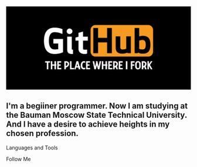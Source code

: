 [![Header](https://github.com/TTe4eHbka/tte4ehbka/blob/main/assets/giydosh2eyny.png)](https://vk.com/tte4ehbkas)

## I'm a begiiner programmer. Now I am studying at the Bauman Moscow State Technical University. And I have a desire to achieve heights in my chosen profession.

Languages and Tools

Follow Me